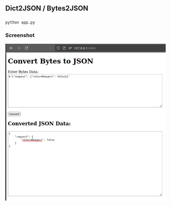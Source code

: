 ## Dict2JSON / Bytes2JSON

###
```
python app.py
```

### Screenshot
![1724126973573](image/README/1724126973573.png)